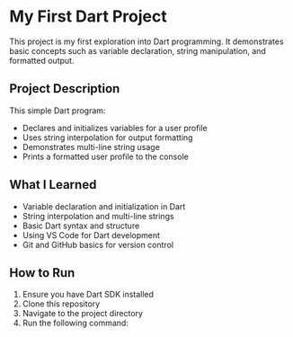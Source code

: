 # My First Dart Project

This project is my first exploration into Dart programming. It demonstrates basic concepts such as variable declaration, string manipulation, and formatted output.

## Project Description

This simple Dart program:
- Declares and initializes variables for a user profile
- Uses string interpolation for output formatting
- Demonstrates multi-line string usage
- Prints a formatted user profile to the console

## What I Learned

- Variable declaration and initialization in Dart
- String interpolation and multi-line strings
- Basic Dart syntax and structure
- Using VS Code for Dart development
- Git and GitHub basics for version control

## How to Run

1. Ensure you have Dart SDK installed
2. Clone this repository
3. Navigate to the project directory
4. Run the following command:
